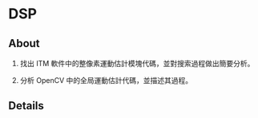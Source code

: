 # DSP

## About

1. 找出 ITM 軟件中的整像素運動估計模塊代碼，並對搜索過程做出簡要分析。

2. 分析 OpenCV 中的全局運動估計代碼，並描述其過程。

## Details



